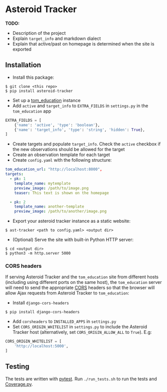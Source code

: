 # Asteroid Tracker

**TODO:**
* Description of the project
* Explain `target_info` and markdown dialect
* Explain that active/past on homepage is determined when the site is exported

## Installation

* Install this package:
```
$ git clone <this repo>
$ pip install asteroid-tracker
```
* Set up a [tom_education](https://github.com/joesingo/tom_education) instance
* Add `active` and `target_info` to `EXTRA_FIELDS` in `settings.py` in the
  `tom_education` app
```python
EXTRA_FIELDS = [
    {'name': 'active', 'type': 'boolean'},
    {'name': 'target_info', 'type': 'string', 'hidden': True},
]
```
* Create targets and populate `target_info`. Check the `active` checkbox if the
  new observations should be allowed for the target
* Create an observation template for each target
* Create `config.yaml` with the following structure:
```yaml
tom_education_url: "http://localhost:8000",
targets:
  - pk: 1
    template_name: mytemplate
    preview_image: /path/to/image.png
    teaser: This text is shown on the homepage

  - pk: 2
    template_name: another-template
    preview_image: /path/to/another/image.png
```
* Export your asteroid tracker instance as a static website:
```
$ ast-tracker <path to config.yaml> <output dir>
```
* (Optional) Serve the site with built-in Python HTTP server:
```
$ cd <output dir>
$ python3 -m http.server 5000
```

### CORS headers

If serving Asteroid Tracker and the `tom_education` site from different hosts
(including using different ports on the same host), the `tom_education` server
will need to send the appropriate
[CORS](https://en.wikipedia.org/wiki/Cross-origin_resource_sharing) headers so
that the browser will allow Ajax requests from Asteroid Tracker to
`tom_education`:

* Install `django-cors-headers`
```
$ pip install django-cors-headers
```
* Add `corsheaders` to `INSTALLED_APPS` in `settings.py`
* Set `CORS_ORIGIN_WHITELIST` in `settings.py` to include the Asteroid Tracker
host (alternatively, set `CORS_ORIGIN_ALLOW_ALL` to `True`). E.g:
```python
CORS_ORIGIN_WHITELIST = [
    'http://localhost:5000',
]
```

## Testing

The tests are written with
[pytest](https://docs.pytest.org/en/latest/index.html). Run `./run_tests.sh` to
run the tests and [Coverage.py](https://coverage.readthedocs.io/en/v4.5.x/).
